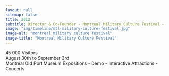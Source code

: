 ```yaml
---
layout: null
sitemap: false
title: 2012
subtitle: Director & Co-Founder - Montreal Military Culture Festival - Canada
image: "img/timeline/mtl-military-culture-festival.jpg"
image-alt: "montreal military culture festival"
image-title: "Montreal Military Culture Festival"
---
```

45 000 Visitors  
August 30th to September 3rd  
Montreal Old Port
Museum Expositions - Demo -  Interactive Attractions - Concerts